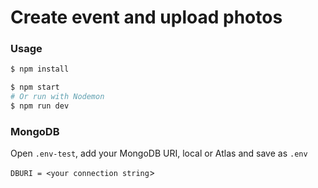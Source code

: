 # Create event and upload photos

### Usage

```sh
$ npm install
```

```sh
$ npm start
# Or run with Nodemon
$ npm run dev
```

### MongoDB

Open `.env-test`, add your MongoDB URI, local or Atlas and save as `.env`

`DBURI = <your connection string`>
